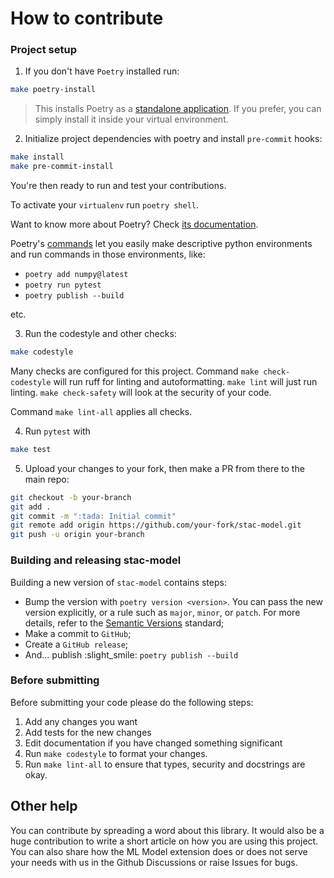 # How to contribute

### Project setup

1. If you don't have `Poetry` installed run:

```bash
make poetry-install
```

> This installs Poetry as a [standalone application][fs1]. If you prefer, you can simply install it inside your virtual environment.

2. Initialize project dependencies with poetry and install `pre-commit` hooks:

```bash
make install
make pre-commit-install
```

You're then ready to run and test your contributions.

To activate your `virtualenv` run `poetry shell`.

Want to know more about Poetry? Check [its documentation][fs2].

Poetry's [commands][fs3] let you easily make descriptive python environments and run commands in those environments, like:

- `poetry add numpy@latest`
- `poetry run pytest`
- `poetry publish --build`

etc.

3. Run the codestyle and other checks:

```bash
make codestyle
```

Many checks are configured for this project. Command `make check-codestyle` will run ruff for linting and autoformatting. `make lint` will just run linting. `make check-safety` will look at the security of your code.

Command `make lint-all` applies all checks.


4. Run `pytest` with

```bash
make test
```


5. Upload your changes to your fork, then make a PR from there to the main repo:

```bash
git checkout -b your-branch
git add .
git commit -m ":tada: Initial commit"
git remote add origin https://github.com/your-fork/stac-model.git
git push -u origin your-branch
```

### Building and releasing stac-model

Building a new version of `stac-model` contains steps:

- Bump the version with `poetry version <version>`. You can pass the new version explicitly, or a rule such as `major`, `minor`, or `patch`. For more details, refer to the [Semantic Versions][fs4] standard;
- Make a commit to `GitHub`;
- Create a `GitHub release`;
- And... publish :slight_smile: `poetry publish --build`

### Before submitting

Before submitting your code please do the following steps:

1. Add any changes you want
1. Add tests for the new changes
1. Edit documentation if you have changed something significant
1. Run `make codestyle` to format your changes.
1. Run `make lint-all` to ensure that types, security and docstrings are okay.

## Other help

You can contribute by spreading a word about this library.
It would also be a huge contribution to write
a short article on how you are using this project.
You can also share how the ML Model extension does or does
not serve your needs with us in the Github Discussions or raise
Issues for bugs.

[fs1]: https://github.com/python-poetry/install.python-poetry.org
[fs2]: https://python-poetry.org/docs/
[fs3]: https://python-poetry.org/docs/cli/#commands
[fs4]: https://semver.org/

[li2]: http://www.pydocstyle.org/en/stable/
[li3]: https://github.com/jsh9/pydoclint
